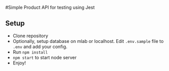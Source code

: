 
#Simple Product API for testing using Jest


## Setup
- Clone repository
- Optionally, setup database on mlab or localhost. Edit `.env.sample` file to `.env` and add your config.
- Run `npm install`
- `npm start` to start node server
- Enjoy!